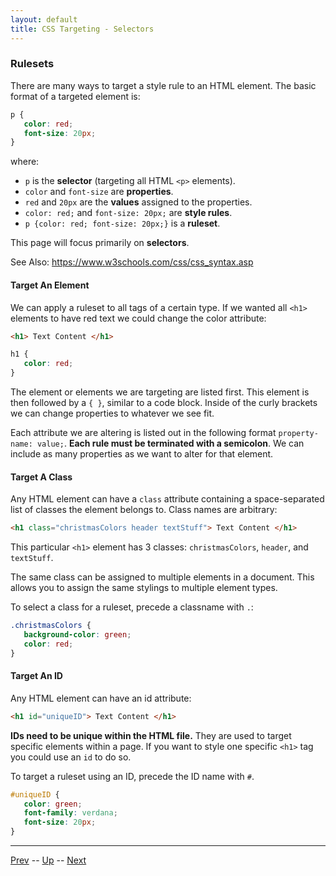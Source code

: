 ```yaml
---
layout: default
title: CSS Targeting - Selectors
---
```


### Rulesets

There are many ways to target a style rule to an HTML element. The basic format of a targeted element is:

```css
p {
   color: red;
   font-size: 20px;
}
```

where:
* `p` is the **selector** (targeting all HTML `<p>` elements).
* `color` and `font-size` are **properties**.
* `red` and `20px` are the **values** assigned to the properties.
* `color: red;` and `font-size: 20px;` are **style rules**.
* `p {color: red; font-size: 20px;}` is a **ruleset**.

This page will focus primarily on **selectors**.

See Also: https://www.w3schools.com/css/css_syntax.asp

#### Target An Element

We can apply a ruleset to all tags of a certain type.
If we wanted all `<h1>` elements to have red text we could change the color attribute:

```html
<h1> Text Content </h1>
```

```css
h1 {
   color: red;
}
```

The element or elements we are targeting are listed first.
This element is then followed by a `{ }`, similar to a code block.
Inside of the curly brackets we can change properties to whatever we see fit.

Each attribute we are altering is listed out in the following format `property-name: value;`.
**Each rule must be terminated with a semicolon**.
We can include as many properties as we want to alter for that element.

#### Target A Class

Any HTML element can have a `class` attribute containing a space-separated list of classes the element belongs to.
Class names are arbitrary:

```html
<h1 class="christmasColors header textStuff"> Text Content </h1>
```

This particular `<h1>` element has 3 classes: `christmasColors`, `header`, and `textStuff`.

The same class can be assigned to multiple elements in a document.
This allows you to assign the same stylings to multiple element types.

To select a class for a ruleset, precede a classname with `.`:

```css
.christmasColors {
   background-color: green;
   color: red;
}
```

#### Target An ID

Any HTML element can have an id attribute:

```html
<h1 id="uniqueID"> Text Content </h1>
```

**IDs need to be unique within the HTML file.**
They are used to target specific elements within a page.
If you want to style one specific `<h1>` tag you could use an `id` to do so.

To target a ruleset using an ID, precede the ID name with `#`.

```css
#uniqueID {
   color: green;
   font-family: verdana;
   font-size: 20px;
}
```

<hr>

[Prev](cssBasics.md) -- [Up](README.md) -- [Next](cssHello.md)

